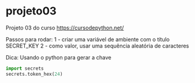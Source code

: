 # projeto03
Projeto 03 do curso https://cursodepython.net/

Passos para rodar:
1 - criar uma variável de ambiente com o título SECRET_KEY
2 - como valor, usar uma sequência aleatória de caracteres

Dica: Usando o python para gerar a chave

```python
import secrets
secrets.token_hex(24)